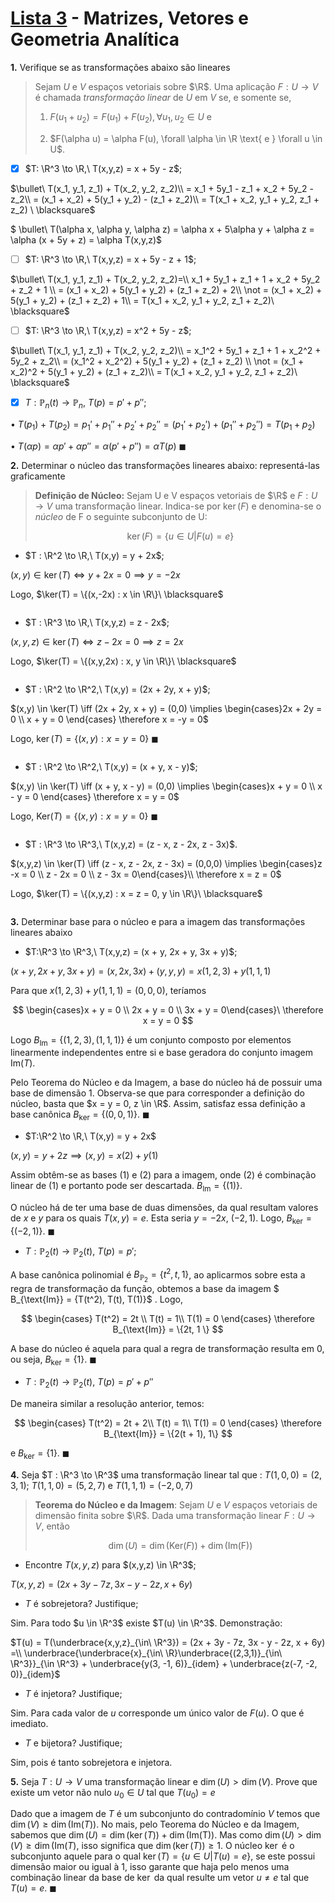 # [Lista 3](https://edisciplinas.usp.br/course/view.php?id=93211) - Matrizes, Vetores e Geometria Analítica

**1.** Verifique se as transformações abaixo são lineares

>  Sejam $U$ e $V$ espaços vetoriais sobre $\R$. Uma aplicação $F: U \to V$ é chamada *transformação linear* de $U$ em $V$ se, e somente se,
> 
> 1. $F(u_1 + u_2) = F(u_1) + F(u_2), \forall u_1, u_2 \in U$ e
> 
> 2. $F(\alpha u) = \alpha F(u), \forall \alpha \in \R \text{ e } \forall u \in U$.

- [x] $T: \R^3 \to \R,\ T(x,y,z) = x + 5y - z$;

$\bullet\ T(x_1, y_1, z_1) + T(x_2, y_2, z_2)\\ = x_1 + 5y_1 - z_1 + x_2 + 5y_2 - z_2\\ = (x_1 + x_2) + 5(y_1 + y_2) - (z_1 + z_2)\\ = T(x_1 + x_2, y_1 + y_2, z_1 + z_2) \ \blacksquare$

$ \bullet\ T(\alpha x, \alpha y, \alpha z) = \alpha x + 5\alpha y + \alpha z = \alpha (x + 5y + z) = \alpha T(x,y,z)$

- [ ] $T: \R^3 \to \R,\ T(x,y,z) = x + 5y - z + 1$;

$\bullet\ T(x_1, y_1, z_1) + T(x_2, y_2, z_2)=\\ x_1 + 5y_1 + z_1 + 1 +  x_2 + 5y_2 + z_2 + 1 \\ = (x_1 + x_2) + 5(y_1 + y_2) + (z_1 + z_2) + 2\\  \not = (x_1 + x_2) + 5(y_1 + y_2) + (z_1 + z_2) + 1\\ = T(x_1 + x_2, y_1 + y_2, z_1 + z_2)\ \blacksquare$

- [ ] $T: \R^3 \to \R,\ T(x,y,z) = x^2 + 5y - z$;

$\bullet\ T(x_1, y_1, z_1) + T(x_2, y_2, z_2)\\ = x_1^2 + 5y_1 + z_1 + 1 + x_2^2 + 5y_2 + z_2\\ = (x_1^2 + x_2^2) + 5(y_1 + y_2) + (z_1 + z_2) \\ \not = (x_1 + x_2)^2 + 5(y_1 + y_2) + (z_1 + z_2)\\ = T(x_1 + x_2, y_1 + y_2, z_1 + z_2)\ \blacksquare$

- [x] $T: \mathbb P_n(t) \to \mathbb P_n,\ T(p) = p' + p''$;

$\bullet\ T(p_1) + T(p_2) = p_1' + p_1'' + p_2' + p_2'' = (p_1' + p_2') + (p_1'' + p_2'') = T(p_1 + p_2)$

$\bullet\ T(\alpha p) = \alpha p' + \alpha p'' = \alpha (p' + p'') = \alpha T(p)\ \blacksquare$

**2.** Determinar o núcleo das transformações lineares abaixo: representá-las graficamente

> **Definição de Núcleo:** Sejam U e V espaços vetoriais de $\R$ e $F: U \to V$ uma transformação linear. Indica-se por $\ker(F)$ e denomina-se o *núcleo* de F o seguinte subconjunto de U:
> 
> $$
> \ker(F) = \{u \in U | F(u) = e\}
> $$

- $T : \R^2 \to \R,\ T(x,y) = y + 2x$;

$(x,y) \in \ker(T) \iff y + 2x = 0 \implies y = -2x$

Logo, $\ker(T) = \{(x,-2x) : x \in \R\}\ \blacksquare$

<img src="file:///home/user/Public/USP/Sistemas%20de%20Informação/2º%20semestre/Matrizes,%20Vetores%20e%20Geometria%20Analítica/Imagens/00ba0519e68c331512623698a66fdec257d72ec7.png" title="" alt="" data-align="center">

- $T : \R^3 \to \R,\ T(x,y,z) = z - 2x$;

$(x,y,z) \in \ker(T) \iff z - 2x = 0 \implies z = 2x$

Logo, $\ker(T) = \{(x,y,2x) : x, y \in \R\}\ \blacksquare$

<img src="file:///home/user/Public/USP/Sistemas%20de%20Informação/2º%20semestre/Matrizes,%20Vetores%20e%20Geometria%20Analítica/Imagens/188941324b6fba59104135a8d57cb89eb5ba18bd.png" title="" alt="" data-align="center">

- $T : \R^2 \to \R^2,\ T(x,y) = (2x + 2y, x + y)$;

$(x,y) \in \ker(T) \iff (2x + 2y, x + y) = (0,0) \implies \begin{cases}2x + 2y = 0 \\ x + y = 0 \end{cases} \therefore x = -y = 0$

Logo, $\ker(T) = \{(x,y) : x = y = 0\}\ \blacksquare$

<img src="file:///home/user/Public/USP/Sistemas%20de%20Informação/2º%20semestre/Matrizes,%20Vetores%20e%20Geometria%20Analítica/Imagens/8a4bef40ec6593eb033bbbe08aae664d254e2b30.png" title="" alt="" data-align="center">

- $T : \R^2 \to \R^2,\ T(x,y) = (x + y, x - y)$;

$(x,y) \in \ker(T) \iff (x + y, x - y) = (0,0) \implies \begin{cases}x + y = 0 \\ x - y = 0 \end{cases} \therefore x = y = 0$

Logo, $\text{Ker}(T) = \{(x,y) : x = y = 0\}\ \blacksquare$

<img src="file:///home/user/Public/USP/Sistemas%20de%20Informa%C3%A7%C3%A3o/2%C2%BA%20semestre/Matrizes,%20Vetores%20e%20Geometria%20Anal%C3%ADtica/Imagens/8a4bef40ec6593eb033bbbe08aae664d254e2b30.png" title="" alt="" data-align="center">

- $T : \R^3 \to \R^3,\ T(x,y,z) = (z - x, z - 2x, z - 3x)$.

$(x,y,z) \in \ker(T) \iff (z - x, z - 2x, z - 3x) = (0,0,0) \implies \begin{cases}z -x = 0 \\ z - 2x = 0  \\ z - 3x = 0\end{cases}\\ \therefore x = z = 0$

Logo, $\ker(T) = \{(x,y,z) : x = z = 0, y \in \R\}\ \blacksquare$

<img src="file:///home/user/Public/USP/Sistemas%20de%20Informação/2º%20semestre/Matrizes,%20Vetores%20e%20Geometria%20Analítica/Imagens/e4a757ba7a5b859f3d4919117f8f98b3f8790297.png" title="" alt="" data-align="center">

**3.** Determinar base para o núcleo e para a imagem das transformações lineares abaixo

- $T:\R^3 \to \R^3,\ T(x,y,z) = (x + y, 2x + y, 3x + y)$;

$(x + y, 2x + y, 3x + y) = (x,2x,3x) + (y,y,y) = x(1,2,3) + y(1,1,1)$

Para que $x(1,2,3) + y(1,1,1) = (0,0,0)$, teríamos

$$
\begin{cases}x + y = 0 \\ 2x + y = 0 \\ 3x + y = 0\end{cases}\ \therefore x = y = 0
$$

Logo $B_{\text{Im}} = \{(1,2,3), (1,1,1)\}$ é um conjunto composto por elementos  linearmente independentes entre si e base geradora do conjunto imagem $\text{Im}(T)$.

Pelo Teorema do Núcleo e da Imagem, a base do núcleo há de possuir uma base de dimensão 1. Observa-se que para corresponder a definição do núcleo, basta que $x = y = 0, z \in \R$. Assim, satisfaz essa definição a base canônica $B_{\ker} = \{(0,0,1)\}$. $\blacksquare$

- $T:\R^2 \to \R,\ T(x,y) = y + 2x$

$(x, y) = y + 2z \implies (x,y) = x(2) + y(1)$

Assim obtêm-se as bases $(1)$ e $(2)$ para a imagem, onde $(2)$ é combinação linear de $(1)$ e portanto pode ser descartada. $B_{\text{Im}} = \{(1)\}$.

O núcleo há de ter uma base de duas dimensões, da qual resultam valores de $x$ e $y$ para os quais $T(x,y) = e$. Esta seria $y = -2x$, $(-2, 1)$. Logo, $B_{\ker} = \{(-2, 1)\}$. $\blacksquare$

- $T: \mathbb P_2(t) \to \mathbb P_2(t),\ T(p) = p'$;

A base canônica polinomial é $B_{\mathbb P_2} = \{t^2,t,1\}$, ao aplicarmos sobre esta a regra de transformação da função, obtemos a base da imagem $ B_{\text{Im}} = \{T(t^2), T(t), T(1)\}$ . Logo,

$$
\begin{cases} T(t^2) = 2t \\ T(t) = 1\\ T(1) = 0 \end{cases} \therefore 
B_{\text{Im}} = \{2t, 1 \}
$$

A base do núcleo é aquela para qual a regra de transformação resulta em 0, ou seja, $B_{\ker} = \{1\}$. $\blacksquare$

- $T: \mathbb P_2(t) \to \mathbb P_2(t),\ T(p) = p' + p''$

De maneira similar a resolução anterior, temos:

$$
\begin{cases} T(t^2) = 2t + 2\\ T(t) = 1\\ T(1) = 0 \end{cases}
\therefore B_{\text{Im}} = \{2(t + 1), 1\}
$$

e $B_{\ker} = \{1\}$. $\blacksquare$

**4.** Seja $T : \R^3 \to \R^3$ uma transformação linear tal que : $T(1, 0, 0) = (2, 3, 1)$; $T(1, 1, 0) = (5, 2, 7)$ e $T(1, 1, 1) = (−2, 0, 7)$

> **Teorema do Núcleo e da Imagem**: Sejam $U$ e $V$ espaços vetoriais de dimensão finita sobre $\R$. Dada uma transformação linear $F: U\to V$, então
> 
> $$
> \dim (U) = \dim (\text{Ker}(F)) + \dim (\text{Im(F)})
> $$

- Encontre $T(x,y,z)$ para $(x,y,z) \in \R^3$;

$T(x,y,z) = (2x + 3y - 7z, 3x - y - 2z, x + 6y)$

- $T$ é sobrejetora? Justifique;

Sim. Para todo $u \in \R^3$ existe $T(u) \in \R^3$. Demonstração:

$T(u) = T(\underbrace{x,y,z}_{\in\ \R^3}) = (2x + 3y - 7z, 3x - y - 2z, x + 6y) =\\ \underbrace{\underbrace{x}_{\in\ \R}\underbrace{(2,3,1)}_{\in\ \R^3}}_{\in \R^3} + \underbrace{y(3, -1, 6)}_{idem} + \underbrace{z(-7, -2, 0)}_{idem}$

- $T$ é injetora? Justifique;

Sim. Para cada valor de $u$ corresponde um único valor de $F(u)$. O que é imediato.

- $T$ e bijetora? Justifique;

Sim, pois é tanto sobrejetora e injetora.

**5.** Seja $T: U \to V$ uma transformação linear e $\dim(U) > \dim(V)$. Prove que existe um vetor não nulo $u_0 \in U$ tal que $T(u_0) = e$

Dado que a imagem de $T$ é um subconjunto do contradomínio $V$ temos que $\dim(V) \ge \dim({\text{Im}(T)})$. No mais, pelo Teorema do Núcleo e da Imagem, sabemos que $\dim (U) = \dim (\ker(T)) + \dim (\text{Im(T)})$. Mas como $\dim(U) > \dim(V) \ge \dim({\text{Im}(T)}$, isso significa que $\dim (\ker(T)) \ge 1$. O núcleo $\ker$ é o subconjunto aquele para o qual $\ker(T) = \{u \in U | T(u) = e\}$, se este possui dimensão maior ou igual à 1, isso garante que haja pelo menos uma combinação linear da base de $\ker$ da qual resulte um vetor $u \not = e$ tal que $T(u) = e$. $\blacksquare$